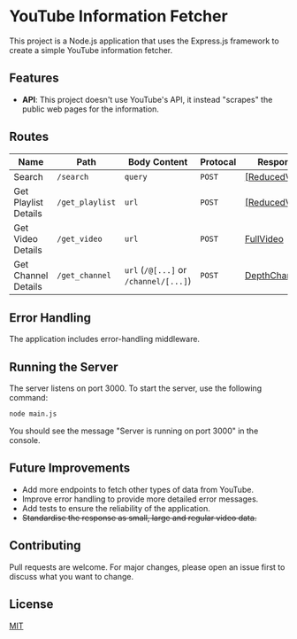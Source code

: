# YouTube Information Fetcher

This project is a Node.js application that uses the Express.js framework to create a simple YouTube information fetcher. 

## Features
- **API**: This project doesn't use YouTube's API, it instead "scrapes" the public web pages for the information.

## Routes

| Name  | Path | Body Content | Protocal | Response |
| ------------- | ------------- | ------------- |------------- |------------- |
| Search | `/search` | `query` | `POST` | [[ReducedVideo]](https://github.com/Daftscientist/youtube-fetcher/blob/main/server/libs/classes.js#L10-L21) | 
| Get Playlist Details | `/get_playlist` | `url` | `POST` | [[ReducedVideo]](https://github.com/Daftscientist/youtube-fetcher/blob/main/server/libs/classes.js#L10-L21) |
| Get Video Details | `/get_video` | `url` | `POST` | [FullVideo](https://github.com/Daftscientist/youtube-fetcher/blob/main/server/libs/classes.js#L33-L44) |
| Get Channel Details | `/get_channel` | `url` (`/@[...]` or `/channel/[...]`) | `POST` | [DepthChannel](https://github.com/Daftscientist/youtube-fetcher/blob/main/server/libs/classes.js#L46C1-L64C2) |

## Error Handling

The application includes error-handling middleware.

## Running the Server

The server listens on port 3000. To start the server, use the following command:

```bash
node main.js
```
You should see the message "Server is running on port 3000" in the console.

## Future Improvements

- Add more endpoints to fetch other types of data from YouTube.
- Improve error handling to provide more detailed error messages.
- Add tests to ensure the reliability of the application.
- ~~Standardise the response as small, large and regular video data.~~

## Contributing

Pull requests are welcome. For major changes, please open an issue first to discuss what you want to change.

## License

[MIT](https://choosealicense.com/licenses/mit/)
